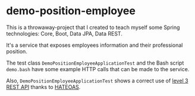 # demo-position-employee
This is a throwaway-project that I created to teach myself some Spring technologies: Core, Boot, Data JPA, Data REST.

It's a service that exposes employees information and their professional position.

The test class `DemoPositionEmployeeApplicationTest` and the Bash script `demo.bash` have some example HTTP calls that can be made to the service.

Also, `DemoPositionEmployeeApplicationTest` shows a correct use of [level 3 REST API](https://martinfowler.com/articles/richardsonMaturityModel.html) thanks to [HATEOAS](https://en.wikipedia.org/wiki/HATEOAS).
